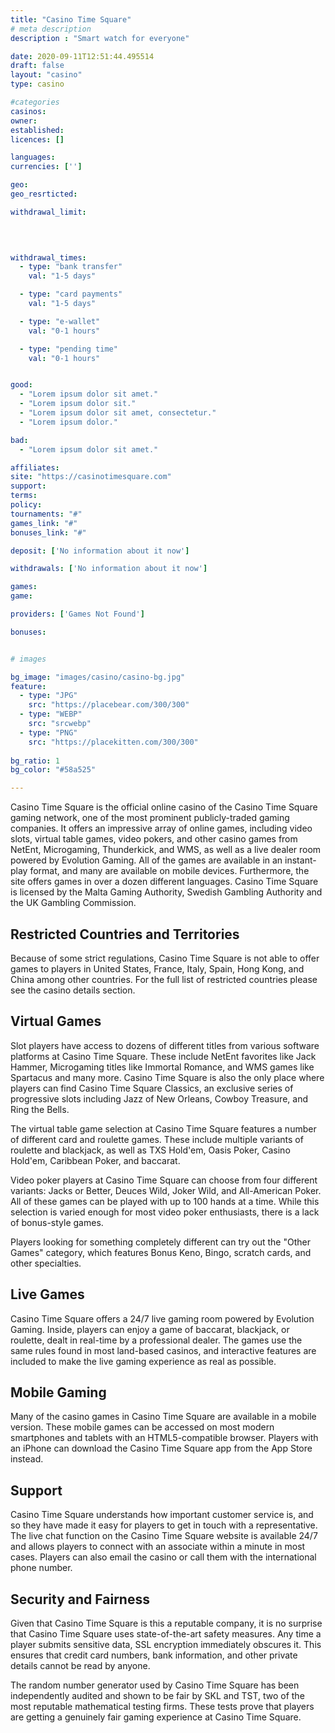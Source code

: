 ```yaml
---
title: "Casino Time Square"
# meta description
description : "Smart watch for everyone"

date: 2020-09-11T12:51:44.495514
draft: false
layout: "casino" 
type: casino

#categories
casinos: 
owner: 
established: 
licences: []

languages: 
currencies: ['']

geo: 
geo_resrticted: 

withdrawal_limit:

  
  

withdrawal_times:
  - type: "bank transfer"
    val: "1-5 days"

  - type: "card payments"
    val: "1-5 days"

  - type: "e-wallet"
    val: "0-1 hours"

  - type: "pending time"
    val: "0-1 hours"


good:
  - "Lorem ipsum dolor sit amet."
  - "Lorem ipsum dolor sit."
  - "Lorem ipsum dolor sit amet, consectetur."
  - "Lorem ipsum dolor."

bad:
  - "Lorem ipsum dolor sit amet."

affiliates: 
site: "https://casinotimesquare.com"
support: 
terms:
policy:
tournaments: "#"
games_link: "#"
bonuses_link: "#"

deposit: ['No information about it now']

withdrawals: ['No information about it now']

games: 
game:

providers: ['Games Not Found']

bonuses:


# images

bg_image: "images/casino/casino-bg.jpg"  
feature:
  - type: "JPG" 
    src: "https://placebear.com/300/300"
  - type: "WEBP"
    src: "srcwebp"
  - type: "PNG"
    src: "https://placekitten.com/300/300"  
 
bg_ratio: 1 
bg_color: "#58a525"  

---
```


Casino Time Square is the official online casino of the Casino Time Square gaming network, one of the most prominent publicly-traded gaming companies. It offers an impressive array of online games, including video slots, virtual table games, video pokers, and other casino games from NetEnt, Microgaming, Thunderkick, and WMS, as well as a live dealer room powered by Evolution Gaming. All of the games are available in an instant-play format, and many are available on mobile devices. Furthermore, the site offers games in over a dozen different languages. Casino Time Square is licensed by the Malta Gaming Authority, Swedish Gambling Authority and the UK Gambling Commission.

## Restricted Countries and Territories
Because of some strict regulations, Casino Time Square is not able to offer games to players in United States, France, Italy, Spain, Hong Kong, and China among other countries. For the full list of restricted countries please see the casino details section.

## Virtual Games
Slot players have access to dozens of different titles from various software platforms at Casino Time Square. These include NetEnt favorites like Jack Hammer, Microgaming titles like Immortal Romance, and WMS games like Spartacus and many more. Casino Time Square is also the only place where players can find Casino Time Square Classics, an exclusive series of progressive slots including Jazz of New Orleans, Cowboy Treasure, and Ring the Bells.

The virtual table game selection at Casino Time Square features a number of different card and roulette games. These include multiple variants of roulette and blackjack, as well as TXS Hold'em, Oasis Poker, Casino Hold'em, Caribbean Poker, and baccarat.

Video poker players at Casino Time Square can choose from four different variants: Jacks or Better, Deuces Wild, Joker Wild, and All-American Poker. All of these games can be played with up to 100 hands at a time. While this selection is varied enough for most video poker enthusiasts, there is a lack of bonus-style games.

Players looking for something completely different can try out the "Other Games" category, which features Bonus Keno, Bingo, scratch cards, and other specialties.

## Live Games
Casino Time Square offers a 24/7 live gaming room powered by Evolution Gaming. Inside, players can enjoy a game of baccarat, blackjack, or roulette, dealt in real-time by a professional dealer. The games use the same rules found in most land-based casinos, and interactive features are included to make the live gaming experience as real as possible.

## Mobile Gaming
Many of the casino games in Casino Time Square are available in a mobile version. These mobile games can be accessed on most modern smartphones and tablets with an HTML5-compatible browser. Players with an iPhone can download the Casino Time Square app from the App Store instead.

## Support
Casino Time Square understands how important customer service is, and so they have made it easy for players to get in touch with a representative. The live chat function on the Casino Time Square website is available 24/7 and allows players to connect with an associate within a minute in most cases. Players can also email the casino or call them with the international phone number.

## Security and Fairness
Given that Casino Time Square is this a reputable company, it is no surprise that Casino Time Square uses state-of-the-art safety measures. Any time a player submits sensitive data, SSL encryption immediately obscures it. This ensures that credit card numbers, bank information, and other private details cannot be read by anyone.

The random number generator used by Casino Time Square has been independently audited and shown to be fair by SKL and TST, two of the most reputable mathematical testing firms. These tests prove that players are getting a genuinely fair gaming experience at Casino Time Square.